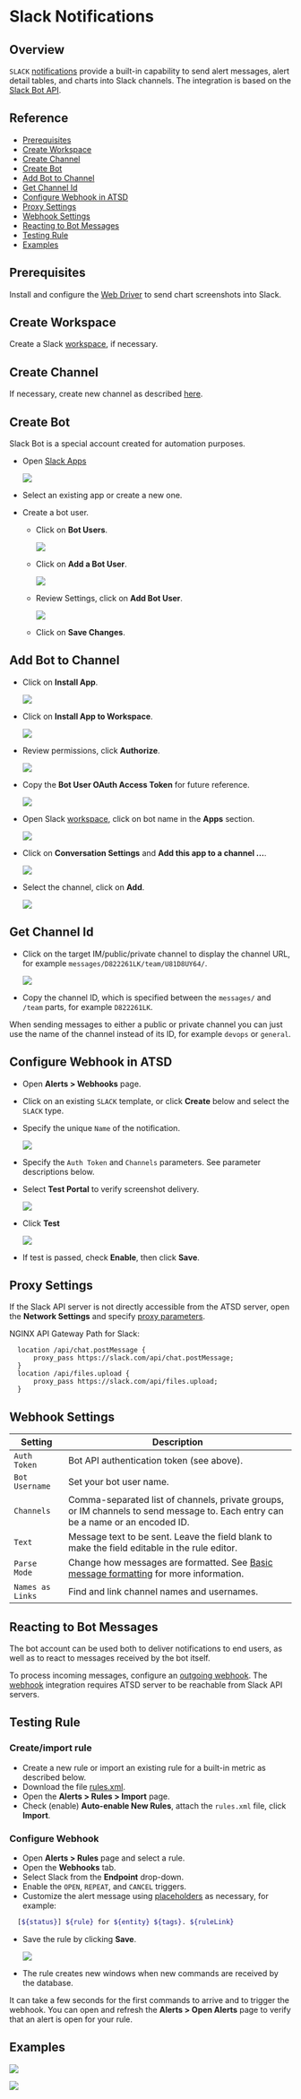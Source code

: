 # Slack Notifications

## Overview

`SLACK` [notifications](../notifications/README.md) provide a built-in capability to send alert messages, alert detail tables, and charts into Slack channels. The integration is based on the [Slack Bot API](https://api.slack.com/bot-users).

## Reference

* [Prerequisites](#prerequisites)
* [Create Workspace](#create-workspace)
* [Create Channel](#create-channel)
* [Create Bot](#create-bot)
* [Add Bot to Channel](#add-bot-to-channel)
* [Get Channel Id](#get-channel-id)
* [Configure Webhook in ATSD](#configure-webhook-in-atsd)
* [Proxy Settings](#proxy-settings)
* [Webhook Settings](#webhook-settings)
* [Reacting to Bot Messages](#reacting-to-bot-messages)
* [Testing Rule](#testing-rule)
* [Examples](#examples)

## Prerequisites

Install and configure the [Web Driver](web-driver.md) to send chart screenshots into Slack.

## Create Workspace

Create a Slack [workspace](https://slack.com/create), if necessary.

## Create Channel

If necessary, create new channel as described [here](https://get.slack.help/hc/en-us/articles/201402297-Create-a-channel).

## Create Bot

Slack Bot is a special account created for automation purposes.

* Open [Slack Apps](https://api.slack.com/apps/)

   ![](./images/outgoing_webhook_slack_1.png)

* Select an existing app or create a new one.

* Create a bot user.

  * Click on **Bot Users**.

       ![](./images/outgoing_webhook_slack_2.png)

  * Click on **Add a Bot User**.

       ![](./images/outgoing_webhook_slack_3.png)

  * Review Settings, click on **Add Bot User**.

       ![](./images/outgoing_webhook_slack_4.png)

  * Click on **Save Changes**.

## Add Bot to Channel

* Click on **Install App**.

    ![](./images/slack_3.png)

* Click on **Install App to Workspace**.

   ![](./images/outgoing_webhook_slack_12.png)

* Review permissions, click **Authorize**.

   ![](./images/outgoing_webhook_slack_13.png)

* Copy the **Bot User OAuth Access Token** for future reference.

   ![](./images/slack_4.png)

* Open Slack [workspace](https://my.slack.com/), click on bot name in the **Apps** section.

   ![](./images/outgoing_webhook_slack_14.png)

* Click on **Conversation Settings**  and **Add this app to a channel ...**.

    ![](./images/slack_5.png)

* Select the channel, click on **Add**.

    ![](./images/slack_6.png)

## Get Channel Id

* Click on the target IM/public/private channel to display the channel URL, for example `messages/D822261LK/team/U81D8UY64/`.

     ![](./images/slack_channel_id.png)

* Copy the channel ID, which is specified between the `messages/` and `/team` parts, for example `D822261LK`.

When sending messages to either a public or private channel you can just use the name of the channel instead of its ID, for example `devops` or `general`.

## Configure Webhook in ATSD

* Open **Alerts > Webhooks** page.
* Click on an existing `SLACK` template, or click **Create** below and select the `SLACK` type.
* Specify the unique `Name` of the notification.

    ![](./images/slack_1.png)

* Specify the `Auth Token` and `Channels` parameters. See parameter descriptions below.
* Select **Test Portal** to verify screenshot delivery.

    ![](./images/slack-settings.png)

* Click **Test**

   ![](./images/slack_2.png)

* If test is passed, check **Enable**, then click **Save**.

## Proxy Settings

If the Slack API server is not directly accessible from the ATSD server, open the **Network Settings** and specify [proxy parameters](../notifications/README.md#network-settings).

NGINX API Gateway Path for Slack:

```ls
  location /api/chat.postMessage {
      proxy_pass https://slack.com/api/chat.postMessage;
  }
  location /api/files.upload {
      proxy_pass https://slack.com/api/files.upload;
  }
```

## Webhook Settings

|**Setting**|**Description**|
|---|---|
|`Auth Token`|Bot API authentication token (see above).|
|`Bot Username`|Set your bot user name.|
|`Channels`|Comma-separated list of channels, private groups, or IM channels to send message to. Each entry can be a name or an encoded ID.|
|`Text`|Message text to be sent. Leave the field blank to make the field editable in the rule editor.|
|`Parse Mode`|Change how messages are formatted. See [Basic message formatting](https://api.slack.com/docs/message-formatting) for more information.|
|`Names as Links`|Find and link channel names and usernames.|

## Reacting to Bot Messages

The bot account can be used both to deliver notifications to end users, as well as to react to messages received by the bot itself.

To process incoming messages, configure an [outgoing webhook](outgoing-webhook-slack.md). The [webhook](outgoing-webhook-slack.md) integration requires ATSD server to be reachable from Slack API servers.

## Testing Rule

### Create/import rule

* Create a new rule or import an existing rule for a built-in metric as described below.
* Download the file [rules.xml](./resources/rules.xml).
* Open the **Alerts > Rules > Import** page.
* Check (enable) **Auto-enable New Rules**, attach the `rules.xml` file, click **Import**.

### Configure Webhook

* Open **Alerts > Rules** page and select a rule.
* Open the **Webhooks** tab.
* Select Slack from the **Endpoint** drop-down.
* Enable the `OPEN`, `REPEAT`, and `CANCEL` triggers.
* Customize the alert message using [placeholders](../placeholders.md) as necessary, for example:

```bash
  [${status}] ${rule} for ${entity} ${tags}. ${ruleLink}
```

* Save the rule by clicking **Save**.

  ![](./images/slack_7.png)

* The rule creates new windows when new commands are received by the database.

It can take a few seconds for the first commands to arrive and to trigger the webhook. You can open and refresh the **Alerts > Open Alerts** page to verify that an alert is open for your rule.

## Examples

![](./images/slack_test_1.png)

![](./images/slack_test_2.png)
